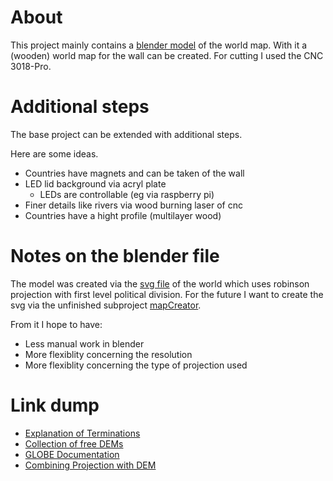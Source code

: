 # About
This project mainly contains a [blender model](world-map_robinson-projection_first-political-division_cnc3018Pro.blend) of the world map.
With it a (wooden) world map for the wall can be created.
For cutting I used the CNC 3018-Pro.

# Additional steps
The base project can be extended with additional steps.

Here are some ideas.
- Countries have magnets and can be taken of the wall
- LED lid background via acryl plate
	- LEDs are controllable (eg via raspberry pi)
- Finer details like rivers via wood burning laser of cnc
- Countries have a hight profile (multilayer wood)

# Notes on the blender file
The model was created via the [svg file](https://upload.wikimedia.org/wikipedia/commons/f/fd/Blank_map_of_the_world_%28Robinson_projection%29_%2810E%29.svg) of the world which uses robinson projection with first level political division.
For the future I want to create the svg via the unfinished subproject [mapCreator](./mapCreator).

From it I hope to have:
- Less manual work in blender
- More flexiblity concerning the resolution 
- More flexiblity concerning the type of projection used

# Link dump
- [Explanation of Terminations](https://opendem.info/definitions.html)
- [Collection of free DEMs](https://www.opendem.info/link_dem.html)
- [GLOBE Documentation](https://www.ngdc.noaa.gov/mgg/topo/report/globedocumentationmanual.pdf)
- [Combining Projection with DEM](https://github.com/domlysz/BlenderGIS/wiki)
